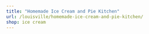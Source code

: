 ```yaml
---
title: "Homemade Ice Cream and Pie Kitchen"
url: /louisville/homemade-ice-cream-and-pie-kitchen/
shop: ice cream
---
```

